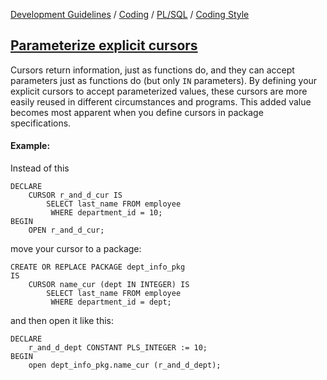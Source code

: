 [Development Guidelines](../../../../README.md) / [Coding](../../../../README.md#coding) / [PL/SQL](../../../../README.md#coding_pl_sql) / [Coding Style](../../../../doc/coding/pl_sql/coding_style.md)

## [Parameterize explicit cursors](../../../../doc/coding/pl_sql/coding_style.md#ParamExplCursors)

Cursors return information, just as functions do, and they can accept parameters just as functions do (but only `IN` parameters). By defining your explicit cursors to accept parameterized values, these cursors are more easily reused in different circumstances and programs. This added value becomes most apparent when you define cursors in package specifications.

#### Example:

Instead of this

```PLSQL
DECLARE
    CURSOR r_and_d_cur IS
        SELECT last_name FROM employee
         WHERE department_id = 10;
BEGIN
    OPEN r_and_d_cur;
```

move your cursor to a package:

```PLSQL
CREATE OR REPLACE PACKAGE dept_info_pkg
IS
    CURSOR name_cur (dept IN INTEGER) IS
        SELECT last_name FROM employee
         WHERE department_id = dept;
```

and then open it like this:

```PLSQL
DECLARE
    r_and_d_dept CONSTANT PLS_INTEGER := 10;
BEGIN
    open dept_info_pkg.name_cur (r_and_d_dept);
